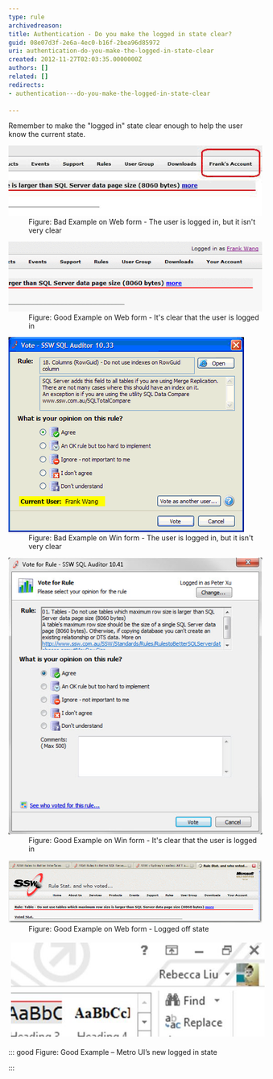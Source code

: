 ```yaml
---
type: rule
archivedreason: 
title: Authentication - Do you make the logged in state clear?
guid: 08e07d3f-2e6a-4ec0-b16f-2bea96d85972
uri: authentication-do-you-make-the-logged-in-state-clear
created: 2012-11-27T02:03:35.0000000Z
authors: []
related: []
redirects:
- authentication---do-you-make-the-logged-in-state-clear

---
```


Remember to make the "logged in" state clear enough to help the user know the current state.

<!--endintro-->
<dl class="badImage"><dt> 
      <img alt="sample of logged in page" src="../../assets/weblogin_bad.gif"> 
   </dt><dd>Figure: Bad Example on Web form - The user is logged in, but it isn't very clear</dd></dl><dl class="goodImage"><dt> 
      <img alt="sample of logged in page" src="../../assets/weblogin_good.gif"> 
   </dt><dd>Figure: Good Example on Web form - It's clear that the user is logged in</dd></dl><dl class="badImage"><dt> 
      <img alt="sample of logged in form" src="../../assets/winlogin_bad.gif"> 
   </dt><dd>Figure: Bad Example on Win form - The user is logged in, but it isn't very clear</dd></dl><dl class="goodImage"><dt> 
      <img alt="sample of logged in form" src="../../assets/BetterInterface_sqlAuditorLogin.jpg"> 
   </dt><dd>Figure: Good Example on Win form - It's clear that the user is logged in</dd></dl><dl class="goodImage"><dt> 
      <img alt="sample of logged off page" src="../../assets/weblogoff.gif"> 
   </dt><dd>Figure: Good Example on Web form - Logged off state</dd></dl><dl class="ssw15-rteElement-ImageArea">   <img src="MetroLoggedIn.jpg" alt="MetroLoggedIn.jpg" style="margin:5px;"></dl>

::: good
Figure: Good Example – Metro UI’s new logged in state     

:::
